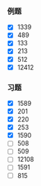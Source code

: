 ### 例题
- [x] 1339
- [x] 489
- [x] 133
- [x] 213
- [x] 512
- [x] 12412
### 习题
- [x] 1589
- [x] 201
- [x] 220
- [x] 253
- [x] 1590
- [ ] 508
- [ ] 509
- [ ] 12108
- [ ] 1591
- [ ] 815
